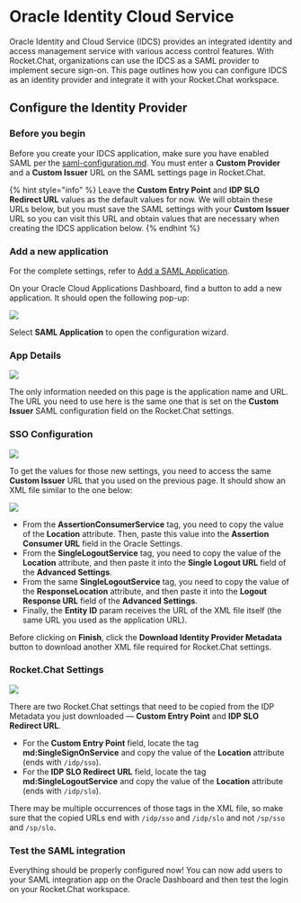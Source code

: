 # Oracle Identity Cloud Service

Oracle Identity and Cloud Service (IDCS) provides an integrated identity and access management service with various access control features. With Rocket.Chat, organizations can use the IDCS as a SAML provider to implement secure sign-on. This page outlines how you can configure IDCS as an identity provider and integrate it with your Rocket.Chat workspace.

## Configure the Identity Provider

### Before you begin

Before you create your IDCS application, make sure you have enabled SAML per the [saml-configuration.md](saml-configuration.md "mention"). You must enter a **Custom Provider** and a **Custom Issuer** URL on the SAML settings page in Rocket.Chat.

{% hint style="info" %}
Leave the **Custom Entry Point** and **IDP SLO Redirect URL** values as the default values for now. We will obtain these URLs below, but you must save the SAML settings with your **Custom Issuer** URL so you can visit this URL and obtain values that are necessary when creating the IDCS application below.
{% endhint %}

### Add a new application

For the complete settings, refer to [Add a SAML Application](https://docs.oracle.com/en/cloud/paas/identity-cloud/uaids/add-saml-application.html#GUID-6177C667-6BEE-4728-BB93-A1F18953270C).

On your Oracle Cloud Applications Dashboard, find a button to add a new application. It should open the following pop-up:

![](<../../../.gitbook/assets/AddApplication (1).png>)

Select **SAML Application** to open the configuration wizard.

### App Details

![](../../../.gitbook/assets/AppDetails.png)

The only information needed on this page is the application name and URL. The URL you need to use here is the same one that is set on the **Custom Issuer** SAML configuration field on the Rocket.Chat settings.

### SSO Configuration

![](../../../.gitbook/assets/SSOConfiguration.png)

To get the values for those new settings, you need to access the same **Custom Issuer** URL that you used on the previous page. It should show an XML file similar to the one below:

![](<../../../.gitbook/assets/SampleXMLConfiguration (1).png>)

* From the **AssertionConsumerService** tag, you need to copy the value of the **Location** attribute. Then, paste this value into the **Assertion Consumer URL** field in the Oracle Settings.&#x20;
* From the **SingleLogoutService** tag, you need to copy the value of the **Location** attribute, and then paste it into the **Single Logout URL** field of the **Advanced Settings**.&#x20;
* From the same **SingleLogoutService** tag, you need to copy the value of the **ResponseLocation** attribute, and then paste it into the **Logout Response URL** field of the **Advanced Settings**.
* Finally, the **Entity ID** param receives the URL of the XML file itself (the same URL you used as the application URL).

Before clicking on **Finish**, click the **Download Identity Provider Metadata** button to download another XML file required for Rocket.Chat settings.

### Rocket.Chat Settings

![](../../../.gitbook/assets/RocketChatSettings.png)

There are two Rocket.Chat settings that need to be copied from the IDP Metadata you just downloaded — **Custom Entry Point** and **IDP SLO Redirect URL**.

* For the **Custom Entry Point** field, locate the tag **md:SingleSignOnService** and copy the value of the **Location** attribute (ends with `/idp/sso`).
* For the **IDP SLO Redirect URL** field, locate the tag **md:SingleLogoutService** and copy the value of the **Location** attribute (ends with `/idp/slo`).

There may be multiple occurrences of those tags in the XML file, so make sure that the copied URLs end with `/idp/sso` and `/idp/slo` and not `/sp/sso` and `/sp/slo`.

### Test the SAML integration

Everything should be properly configured now! You can now add users to your SAML integration app on the Oracle Dashboard and then test the login on your Rocket.Chat workspace.
